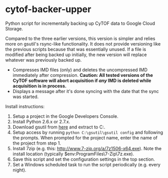 cytof-backer-upper
==================

Python script for incrementally backing up CyTOF data to Google Cloud Storage.

Compared to the three earlier versions, this version is simpler and relies more on gsutil's rsync-like functionality. It does not provide versioning like the previous scripts because that was essentially unused. If a file is modified after being backed up initially, the new version will replace whatever was previously backed up.

- Compresses IMD files (only) and deletes the uncompressed IMD immediately after compression. **Caution: All tested versions of the CyTOF software will abort acquisition if *any* IMD is deleted while acquisition is in process.**
- Displays a message after it's done syncing with the date that the sync was started.

Install instructions:
1. Setup a project in the Google Developers Console.
1. Install Python 2.6.x or 2.7.x.
1. Download gsutil from [here](https://storage.googleapis.com/pub/gsutil.zip) and extract to C:\.
1. Setup access by running `python C:\gsutil\gsutil config` and following the prompts. When prompted for the project name, enter the name of the project from step 1.
1. Install 7zip (e.g. this: http://www.7-zip.org/a/7z1506-x64.exe). Note the install location (typically $env:ProgramFiles\7-Zip\7z.exe).
1. Save this script and set the configuration settings in the top section.
6. Set a Windows scheduled task to run the script periodically (e.g. every night).

